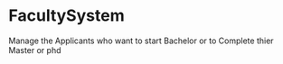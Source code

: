 # FacultySystem
 Manage the Applicants who want to start Bachelor or to Complete thier Master or phd
